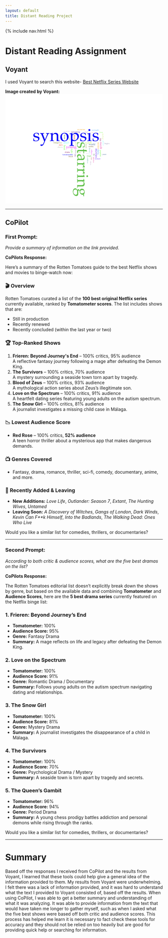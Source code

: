 ```yaml
---
layout: default
title: Distant Reading Project
---
```


{% include nav.html %}


# Distant Reading Assignment 
## Voyant
I used Voyant to search this website- [Best Netflix Series Website](https://editorial.rottentomatoes.com/guide/best-netflix-shows-and-movies-to-binge-watch-now/)

**Image created by Voyant:**
![Netflix Best Series Words- Synopsis, Starring, Streaming, Young, World, Movies, TV](DistantReading.png)

---
## CoPilot
### First Prompt:
*Provide a summary of information on the link provided.* 

**CoPilots Response:**

Here’s a summary of the Rotten Tomatoes guide to the best Netflix shows and movies to binge-watch now:

### 🎬 **Overview**
Rotten Tomatoes curated a list of the **100 best original Netflix series** currently available, ranked by **Tomatometer scores**. The list includes shows that are:
- Still in production
- Recently renewed
- Recently concluded (within the last year or two)

### 🏆 **Top-Ranked Shows**
1. **Frieren: Beyond Journey's End** – 100% critics, 95% audience  
   A reflective fantasy journey following a mage after defeating the Demon King.
2. **The Survivors** – 100% critics, 70% audience  
   A mystery surrounding a seaside town torn apart by tragedy.
3. **Blood of Zeus** – 100% critics, 93% audience  
   A mythological action series about Zeus’s illegitimate son.
4. **Love on the Spectrum** – 100% critics, 91% audience  
   A heartfelt dating series featuring young adults on the autism spectrum.
5. **The Snow Girl** – 100% critics, 81% audience  
   A journalist investigates a missing child case in Málaga.

### 📉 **Lowest Audience Score**
- **Red Rose** – 100% critics, **52% audience**  
  A teen horror thriller about a mysterious app that makes dangerous demands.

### 📺 **Genres Covered**
- Fantasy, drama, romance, thriller, sci-fi, comedy, documentary, anime, and more.

### 🔄 **Recently Added & Leaving**
- **New Additions:** *Love Life*, *Outlander: Season 7*, *Extant*, *The Hunting Wives*, *Untamed*
- **Leaving Soon:** *A Discovery of Witches*, *Gangs of London*, *Dark Winds*, *Kevin Can F**k Himself*, *Into the Badlands*, *The Walking Dead: Ones Who Live*

Would you like a similar list for comedies, thrillers, or documentaries?

---
 

### Second Prompt:
*According to both critic & audience scores, what are the five best dramas on the list?* 

**CoPilots Response:**

The Rotten Tomatoes editorial list doesn’t explicitly break down the shows by genre, but based on the available data and combining **Tomatometer** and **Audience Scores**, here are the **5 best drama series** currently featured on the Netflix binge list:



### **1. Frieren: Beyond Journey’s End**
- **Tomatometer:** 100%
- **Audience Score:** 95%
- **Genre:** Fantasy Drama
- **Summary:** A mage reflects on life and legacy after defeating the Demon King.



### **2. Love on the Spectrum**
- **Tomatometer:** 100%
- **Audience Score:** 91%
- **Genre:** Romantic Drama / Documentary
- **Summary:** Follows young adults on the autism spectrum navigating dating and relationships.



### **3. The Snow Girl**
- **Tomatometer:** 100%
- **Audience Score:** 81%
- **Genre:** Mystery Drama
- **Summary:** A journalist investigates the disappearance of a child in Málaga.



### **4. The Survivors**
- **Tomatometer:** 100%
- **Audience Score:** 70%
- **Genre:** Psychological Drama / Mystery
- **Summary:** A seaside town is torn apart by tragedy and secrets.



### **5. The Queen’s Gambit**
- **Tomatometer:** 96%
- **Audience Score:** 94%
- **Genre:** Period Drama
- **Summary:** A young chess prodigy battles addiction and personal demons while rising through the ranks.


Would you like a similar list for comedies, thrillers, or documentaries?

---
# Summary

Based off the responses I received from CoPilot and the results from Voyant, I learned that these tools could help give a general idea of the information provided to them. My results from Voyant were underwhelming. I felt there was a lack of information provided, and it was hard to understand what the text I provided to Voyant consisted of, based off the results. When using CoPilot, I was able to get a better summary and understanding of what it was analyzing. It was able to provide information from the text that would have taken me longer to gather myself, such as when I asked what the five best shows were based off both critic and audience scores. This process has helped me learn it is necessary to fact check these tools for accuracy and they should not be relied on too heavily but are good for providing quick help or searching for information.



